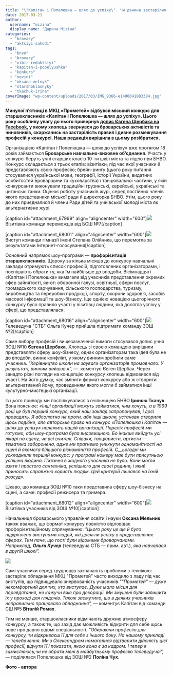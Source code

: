 ```yaml
---
title: "\"Капітан і Попелюшка — шлях до успіху\". Чи данина застарілим традиціям?"
date: 2017-03-21
author: 
  username: "mizina"
  display_name: "Дарина Мізіна"
categories: 
  - "brovary"
  - "aktsiyi-zahodi"
tags: 
  - "bnvo"
  - "brovary"
  - "vibir-redaktsiyi"
  - "kapitan-i-popelyushka"
  - "konkurs"
  - "novini"
  - "oksana-melnyk"
  - "starshoklasnyky"
  - "tkachuk-irina"
coverImage: "wp-content/uploads/2017/03/IMG_9366-e1490041083384.jpg"
---
```


**Минулої п’ятниці в МКЦ «Прометей» відбувся міський конкурс для старшокласників «Капітан і Попелюшка — шлях до успіху». Цього року особливу увагу до нього привернув [допис Євгена Щербака на Facebook](https://www.facebook.com/groups/brovary/permalink/1571487102881250/), у якому хлопець звернувся до броварських активістів та чиновників, скаржачись на застарілість правил і дивне розмежування професій у конкурсі. Наша редакція вирішила в цьому розібратися.**

Організацією «Капітан і Попелюшка — шлях до успіху» вже протягом 18 років займається **Броварське навчально-виховне об’єднання**. Участь у конкурсі беруть учні старших класів 10-ти шкіл міста та ліцею при БНВО. Конкурс складається з трьох етапів: візитівки, під час якої учасники й представляють свою професію; брейн-рингу (цього року питання стосувалися української мови, географії, історії України, видатних особитостей Броварщини та куховарства) і танцювальної частини, у якій конкурсанти виконували традиційні грузинські, єврейські, українські та циганські танки. Оцінює роботу учасників журі, серед постійних членів якого представники міської ради й директорка БНВО. Утім, цього року до них приєдналися й члени Ради дітей та учнівської молоді міста як альтернативне журі.

\[caption id="attachment\_67999" align="aligncenter" width="600"\]![](https://mpz.brovary.org/wp-content/uploads/2017/03/IMG_9189-e1490041794960.jpg) Візитівка команди переможців від БСШ №7\[/caption\]

\[caption id="attachment\_68001" align="aligncenter" width="600"\]![](https://mpz.brovary.org/wp-content/uploads/2017/03/IMG_9261-e1490041858732.jpg) Виступ команди гімназії імені Степана Олійника, що перемогла за результатами Інтернет-голосування\[/caption\]

Основний напрямок шоу-програми — **профорієнтація старшокласників**. Щороку за кілька місяців до конкурсу навчальні заклади отримують список професій, підготовлених організаторами, і поспішають обрати ту, яка їм найбільше до вподоби. Вісімнадцяті «Капітан і Попелюшка» вимагали від учасників представлення окремих сфер зайнятості, як-от: оборонної галузі, освітньої, сфери послуг, громадського харчування, сільського господарства, туризму, виробництва та переробки продукції, спорту, охорони здоров’я, засобів масової інформації та шоу-бізнесу. Іще однією новацією цьогорічного конкурсу було правило участі у візитівці людини, яка досягла успіху у сфері, що представлялася.

\[caption id="attachment\_68016" align="aligncenter" width="600"\]![](https://mpz.brovary.org/wp-content/uploads/2017/03/IMG_9219-e1490043111367.jpg) Телеведуча "СТБ" Ольга Кучер прийшла підтримати команду ЗОШ №2\[/caption\]

Саме вибору професій і вищезазначеної вимоги стосувався допис учня ЗОШ №10 **Євгена Щербака.** Хлопець зі своєю командою вирішили представляти сферу шоу-бізнесу, однак організаторам така ідея була не до вподоби, виник конфлікт, у якому винним зробили саме учасника. _"Керівництво школи на зауваги організаторів промовчало. У результаті, винним вийшов я", —_  коментує Євген Щербак. Через занадто різні погляди на концепцію конкурсу хлопець відмовився від участі. На його думку, час змінити формат конкурсу або ж створити альтернативний йому, проведенням якого могли б займатися інші культурно-мистецькі організації.

Із цього приводу ми поспілкувалися з очільницею БНВО **Іриною Ткачук**. Вона пояснює: _«Інші організації можуть займатися, чим хочуть, а в 1999 році це був перший конкурс, який наш заклад запропонував, і досі проводить. Я абсолютно не проти, аби інші школи, установи створили щось подібне, але авторське право на конкурс «Попелюшка і Капітан — шлях до успіху» належить нашій організації._ _Перелік професій ми готуємо, аби шоу-програма була видовищною. Бо інакше вийдуть усі лікарі на сцену, чи всі вчителі. Співаки, танцюристи, артисти — тематика заборонена, адже ми прагнемо уникнути одноманітності на сцені й якомога більшого різноманіття професій. С__ьогодні ми ускладнили перший конкурс: у програмі номеру має бути присутньою успішна людина. Питання в жодного учасника не було. Вони могли взяти і простого сантехніка, успішного для своєї родини, і який приносить справжню користь людям. Цей критерій лишався на їхній розсуд»._

Цікаво, що команда ЗОШ №10 таки представила сферу шоу-бізнесу на сцені, а саме: професії режисера та гримера.

\[caption id="attachment\_68012" align="aligncenter" width="600"\]![](https://mpz.brovary.org/wp-content/uploads/2017/03/IMG_9333.jpg) Візитівка учасників від ЗОШ №10\[/caption\]

Начальниця броварського управління освіти і науки **Оксана Мельник** також вважає, що формат конкурсу повністю відповідає профорієнтаційному спрямуванню: _"Цього року це ще й було підкріплено виступами людей, які досягли успіху в представлених сферах._ _Тим паче,_ _що гості були відомими броварчанами. Наприклад, **Ольга Кучер**_ (телеведуча СТБ — прим. авт.)_, яка навчалася в другій школі"._ 

![](https://mpz.brovary.org/wp-content/uploads/2017/03/IMG_9541-e1490042336298.jpg)

Самі учасники серед труднощів зазначають проблеми з технікою: застаріле обладнання МКЦ "Прометей" часто виходило з ладу під час виступів, що підвищувало знервованість учасників._""Прометей" — дуже некомфортний для тих, хто виступає. Дуже мало місця для перевдягання, не кажучи вже про декорації. Ми змушені були залишити їх у проході для глядачів. Також засмутило, що в деяких учасників неправильно працювало обладнання", —_ коментує Капітан від команди СШ №5 **Віталій Ромах.**

Тим не менше, старшокласники відмічають дружню атмосферу конкурсу, а також те, що захід дає можливість відкрити для себе щось нове про давно відомі спеціальності. _"Обираючи професію для конкурсу, ти відкриваєш її для себе з іншого боку. На нашому прикладі — телебачення. Ми з Олександром намагалися відтворити дійсність цієї професії, відчути її і показати, якою вона є за кадром. І тепер я замислююсь,чи не обрати мені в майбутньому професію телеведучої", —_ поділилася Попелюшка від ЗОШ №2 **Поліна Чух**.

**Фото - автора**
